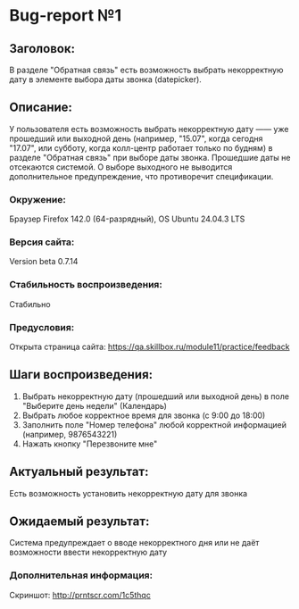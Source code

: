# Bug-report №1  

## Заголовок:

В разделе "Обратная связь" есть возможность выбрать некорректную дату в элементе выбора даты звонка (datepicker).

## Описание:
 
У пользователя есть возможность выбрать некорректную дату —— уже прошедший или выходной день (например, "15.07", когда сегодня "17.07", или субботу, когда колл-центр работает только по будням) в разделе "Обратная связь" при выборе даты звонка. 
Прошедшие даты не отсекаются системой. 
О выборе выходного не выводится дополнительное предупреждение, что противоречит спецификации.

### Окружение:

Браузер Firefox 142.0 (64-разрядный), OS Ubuntu 24.04.3 LTS

### Версия сайта:

Version beta 0.7.14

### Стабильность воспроизведения:

Стабильно

### Предусловия:

Открыта страница сайта: https://qa.skillbox.ru/module11/practice/feedback

## Шаги воспроизведения:

1. Выбрать некорректную дату (прошедший или выходной день) в поле "Выберите день недели" (Календарь)
2. Выбрать любое корректное время для звонка (с 9:00 до 18:00)
3. Заполнить поле "Номер телефона" любой корректной информацией (например, 9876543221)
4. Нажать кнопку "Перезвоните мне"

## Актуальный результат:

Есть возможность установить некорректную дату для звонка

## Ожидаемый результат:

Система предупреждает о вводе некорректного дня или не даёт возможности ввести некорректную дату

### Дополнительная информация:

Скриншот: http://prntscr.com/1c5thqc


